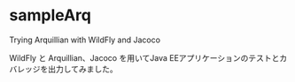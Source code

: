# sampleArq
Trying Arquillian with WildFly and Jacoco

WildFly と Arquillian、Jacoco を用いてJava EEアプリケーションのテストとカバレッジを出力してみました。

